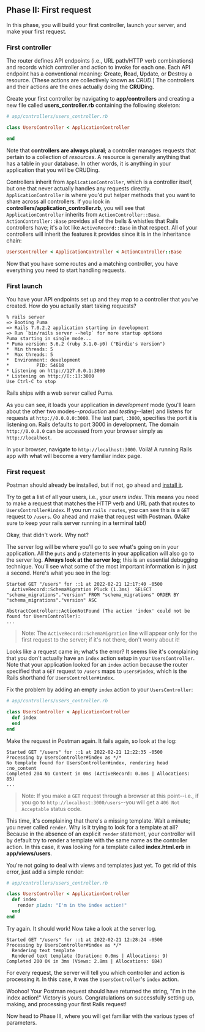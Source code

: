 ## Phase II: First request

In this phase, you will build your first controller, launch your server, and
make your first request.

### First controller

The router defines API endpoints (i.e., URL path/HTTP verb combinations) and
records which controller and action to invoke for each one. Each API endpoint
has a conventional meaning: **C**reate, **R**ead, **U**pdate, or **D**estroy a
resource. (These actions are collectively known as _CRUD_.) The
controllers and their actions are the ones actually doing the **CRUD**ing.

Create your first controller by navigating to __app/controllers__ and creating
a new file called __users_controller.rb__ containing the following skeleton:

```rb
# app/controllers/users_controller.rb

class UsersController < ApplicationController

end
```

Note that **controllers are always plural**; a controller manages requests that
pertain to a collection of _resources_. A resource is generally anything that
has a table in your database. In other words, it is anything in your application
that you will be CRUDing.

Controllers inherit from `ApplicationController`, which is a controller itself,
but one that never actually handles any requests directly.
`ApplicationController` is where you'd put helper methods that you want to share
across all controllers. If you look in
__controllers/application_controller.rb__, you will see that
`ApplicationController` inherits from `ActionController::Base`.
`ActionController::Base` provides all of the bells & whistles that Rails
controllers have; it's a lot like `ActiveRecord::Base` in that respect. All of
your controllers will inherit the features it provides since it is in the
inheritance chain:

```rb
UsersController < ApplicationController < ActionController::Base
```

Now that you have some routes and a matching controller, you have everything you
need to start handling requests.

### First launch

You have your API endpoints set up and they map to a controller that you've
created. How do you actually start taking requests?

```text
% rails server
=> Booting Puma
=> Rails 7.0.2.2 application starting in development 
=> Run `bin/rails server --help` for more startup options
Puma starting in single mode...
* Puma version: 5.6.2 (ruby 3.1.0-p0) ("Birdie's Version")
*  Min threads: 5
*  Max threads: 5
*  Environment: development
*          PID: 54618
* Listening on http://127.0.0.1:3000
* Listening on http://[::1]:3000
Use Ctrl-C to stop
```

Rails ships with a web server called Puma.

As you can see, it loads your application in _development_ mode (you'll learn
about the other two modes--_production_ and _testing_--later) and listens for
requests at `http://0.0.0.0:3000`. The last part, `:3000`, specifies the port it
is listening on. Rails defaults to port 3000 in development. The domain
`http://0.0.0.0` can be accessed from your browser simply as `http://localhost`.

In your browser, navigate to `http://localhost:3000`. Voilà! A running Rails app
with what will become a very familiar index page.

### First request

Postman should already be installed, but if not, go ahead and [install
it][postman].

Try to get a list of all your users, i.e., your _users index_. This means you
need to make a request that matches the HTTP verb and URL path that routes to
`UsersController#index`. If you run `rails routes`, you can see this is a
`GET` request to `/users`. Go ahead and make that request with Postman. (Make
sure to keep your rails server running in a terminal tab!)

Okay, that didn't work. Why not?

The server log will be where you'll go to see what's going on in your
application. All the `puts` and `p` statements in your application will also go
to the server log. **Always look at the server log**; this is an essential
debugging technique. You'll see what some of the most important information is
in just a second. Here's what you see in the log:

```text
Started GET "/users" for ::1 at 2022-02-21 12:17:40 -0500
  ActiveRecord::SchemaMigration Pluck (1.3ms)  SELECT "schema_migrations"."version" FROM "schema_migrations" ORDER BY "schema_migrations"."version" ASC
  
AbstractController::ActionNotFound (The action 'index' could not be found for UsersController):
...
```

> Note: The `ActiveRecord::SchemaMigration` line will appear only for the first
> request to the server; if it's not there, don't worry about it!

Looks like a request came in; what's the error? It seems like it's complaining
that you don't actually have an `index` action setup in your `UsersController`.
Note that your application looked for an `index` action because the router
specified that a `GET` request to `/users` maps to `users#index`, which is the
Rails shorthand for `UsersController#index`.

Fix the problem by adding an empty `index` action to your `UsersController`:

```ruby
# app/controllers/users_controller.rb

class UsersController < ApplicationController
  def index
  end
end
```

Make the request in Postman again. It fails again, so look at the log:

```text
Started GET "/users" for ::1 at 2022-02-21 12:22:35 -0500
Processing by UsersController#index as */*
No template found for UsersController#index, rendering head :no_content
Completed 204 No Content in 0ms (ActiveRecord: 0.0ms | Allocations: 85)
...
```

> Note: If you make a `GET` request through a browser at this point--i.e., if
> you go to `http://localhost:3000/users`--you will get a `406 Not Acceptable`
> status code.

This time, it's complaining that there's a missing template. Wait a minute; you
never called `render`. Why is it trying to look for a template at all? Because
in the absence of an explicit `render` statement, your controller will by
default try to render a template with the same name as the controller action.
In this case, it was looking for a template called __index.html.erb__ in
__app/views/users__.

You're not going to deal with views and templates just yet. To get rid of this
error, just add a simple render:

```ruby
# app/controllers/users_controller.rb

class UsersController < ApplicationController
  def index
    render plain: "I'm in the index action!"
  end
end
```

Try again. It should work! Now take a look at the server log.

```text
Started GET "/users" for ::1 at 2022-02-21 12:28:24 -0500
Processing by UsersController#index as */*
  Rendering text template
  Rendered text template (Duration: 0.0ms | Allocations: 9)
Completed 200 OK in 3ms (Views: 2.8ms | Allocations: 684)
```

For every request, the server will tell you which controller and action is
processing it. In this case, it was the `UsersController`'s `index` action.

Woohoo! Your Postman request should have returned the string, "I'm in the index
action!" Victory is yours. Congratulations on successfully setting up, making,
and processing your first Rails request!

Now head to Phase III, where you will get familiar with the various types of
parameters.

[postman]: https://www.getpostman.com/
